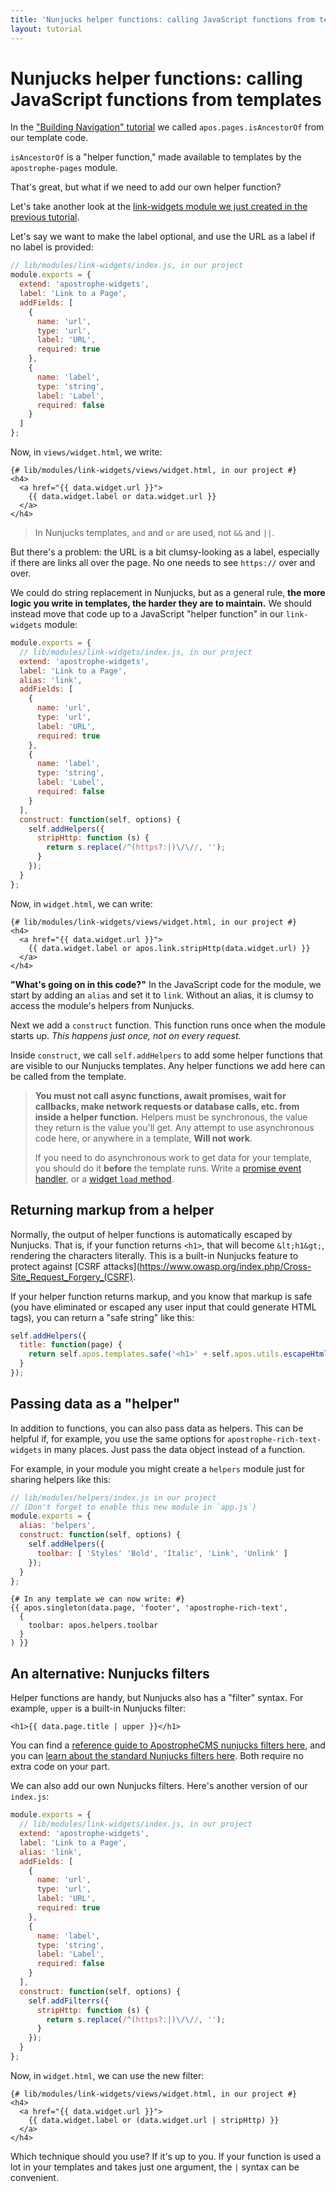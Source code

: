 ```yaml
---
title: 'Nunjucks helper functions: calling JavaScript functions from templates'
layout: tutorial
---
```


# Nunjucks helper functions: calling JavaScript functions from templates

In the ["Building Navigation" tutorial](building-navigation.md) we called `apos.pages.isAncestorOf` from our template code.

`isAncestorOf` is a "helper function," made available to templates by the `apostrophe-pages` module.

That's great, but what if we need to add our own helper function?

Let's take another look at the [link-widgets module we just created in the previous tutorial](custom-widgets.md).

Let's say we want to make the label optional, and use the URL as a label if no label is provided:

```javascript
// lib/modules/link-widgets/index.js, in our project
module.exports = {
  extend: 'apostrophe-widgets',
  label: 'Link to a Page',
  addFields: [
    {
      name: 'url',
      type: 'url',
      label: 'URL',
      required: true
    },
    {
      name: 'label',
      type: 'string',
      label: 'Label',
      required: false
    }
  ]
};
```

Now, in `views/widget.html`, we write:

```markup
{# lib/modules/link-widgets/views/widget.html, in our project #}
<h4>
  <a href="{{ data.widget.url }}">
    {{ data.widget.label or data.widget.url }}
  </a>
</h4>
```

> In Nunjucks templates, `and` and `or` are used, not `&&` and `||`.

But there's a problem: the URL is a bit clumsy-looking as a label, especially if there are links all over the page. No one needs to see `https://` over and over.

We could do string replacement in Nunjucks, but as a general rule, **the more logic you write in templates, the harder they are to maintain.** We should instead move that code up to a JavaScript "helper function" in our `link-widgets` module:

```javascript
module.exports = {
  // lib/modules/link-widgets/index.js, in our project
  extend: 'apostrophe-widgets',
  label: 'Link to a Page',
  alias: 'link',
  addFields: [
    {
      name: 'url',
      type: 'url',
      label: 'URL',
      required: true
    },
    {
      name: 'label',
      type: 'string',
      label: 'Label',
      required: false
    }
  ],
  construct: function(self, options) {
    self.addHelpers({
      stripHttp: function (s) {
        return s.replace(/^(https?:|)\/\//, '');
      }
    });
  }
};
```

Now, in `widget.html`, we can write:
```markup
{# lib/modules/link-widgets/views/widget.html, in our project #}
<h4>
  <a href="{{ data.widget.url }}">
    {{ data.widget.label or apos.link.stripHttp(data.widget.url) }}
  </a>
</h4>
```

**"What's going on in this code?"** In the JavaScript code for the module,
we start by adding an `alias` and set it to `link`. Without an alias,
it is clumsy to access the module's helpers from Nunjucks.

Next we add a `construct` function. This function runs once when the module
starts up. *This happens just once, not on every request.*

Inside `construct`, we call `self.addHelpers` to add some helper functions
that are visible to our Nunjucks templates. Any helper functions we add
here can be called from the template.

> **You must not call async functions, await promises, wait for
> callbacks, make network requests or database calls, etc. from
> inside a helper function.** Helpers must be synchronous, the
> value they return is the value you'll get.  Any attempt to use
> asynchronous code here, or anywhere in a template, **Will not work**.
> 
> If you need to do asynchronous work to get data for your template,
> you should do it **before** the template runs. Write a
> [promise event handler](../../other/events.md), or a
> [widget `load` method](../../technical-overviews/how-apostrophe-handles-requests.md#widget-loaders).

## Returning markup from a helper

Normally, the output of helper functions is automatically escaped by Nunjucks. That is, if your function returns `<h1>`, that will become `&lt;h1&gt;`, rendering the characters literally. This is a built-in Nunjucks feature to protect against [CSRF attacks](https://www.owasp.org/index.php/Cross-Site_Request_Forgery_(CSRF).

If your helper function returns markup, and you know that markup is safe (you have eliminated or escaped any user input that could generate HTML tags), you can return a "safe string" like this:

```javascript
self.addHelpers({
  title: function(page) {
    return self.apos.templates.safe('<h1>' + self.apos.utils.escapeHtml(page.title) + '</h1>');
  }
});
```

## Passing data as a "helper"

In addition to functions, you can also pass data as helpers. This
can be helpful if, for example, you use the same options for
`apostrophe-rich-text-widgets` in many places. Just
pass the data object instead of a function.

For example, in your module you might create a `helpers` module just
for sharing helpers like this:

```javascript
// lib/modules/helpers/index.js in our project
// (Don't forget to enable this new module in `app.js`)
module.exports = {
  alias: 'helpers',
  construct: function(self, options) {
    self.addHelpers({
      toolbar: [ 'Styles' 'Bold', 'Italic', 'Link', 'Unlink' ]
    });
  }
};
```

```markup
{# In any template we can now write: #}
{{ apos.singleton(data.page, 'footer', 'apostrophe-rich-text',
  {
    toolbar: apos.helpers.toolbar
  }
) }}
```

## An alternative: Nunjucks filters

Helper functions are handy, but Nunjucks also has a "filter" syntax. For example, `upper` is a built-in Nunjucks filter:

```markup
<h1>{{ data.page.title | upper }}</h1>
```

You can find a [reference guide to ApostropheCMS nunjucks filters here](https://docs.apostrophecms.org/apostrophe/other/nunjucks-filters), and you can [learn about the standard Nunjucks filters here](https://mozilla.github.io/nunjucks/templating.html#builtin-filters). Both require no extra code on your part.

We can also add our own Nunjucks filters. Here's another version of our `index.js`:

```javascript
module.exports = {
  // lib/modules/link-widgets/index.js, in our project
  extend: 'apostrophe-widgets',
  label: 'Link to a Page',
  alias: 'link',
  addFields: [
    {
      name: 'url',
      type: 'url',
      label: 'URL',
      required: true
    },
    {
      name: 'label',
      type: 'string',
      label: 'Label',
      required: false
    }
  ],
  construct: function(self, options) {
    self.addFilterrs({
      stripHttp: function (s) {
        return s.replace(/^(https?:|)\/\//, '');
      }
    });
  }
};
```

Now, in `widget.html`, we can use the new filter:
```markup
{# lib/modules/link-widgets/views/widget.html, in our project #}
<h4>
  <a href="{{ data.widget.url }}">
    {{ data.widget.label or (data.widget.url | stripHttp) }}
  </a>
</h4>
```

Which technique should you use? If it's up to you. If your function is used a lot in your templates and takes just one argument, the `|` syntax can be convenient.


